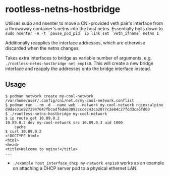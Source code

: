 rootless-netns-hostbridge
===

Utilises sudo and nsenter to move a CNI-provided veth pair's interface from a
throwaway container's netns into the host netns. Essentially boils down to
``sudo nsenter -n -t `pause_pod_pid` ip link set `veth_ifname` netns 1``

Additionally reapplies the interface addresses, which are otherwise discarded
when the netns changes.

Takes extra interfaces to bridge as variable number of arguments, e.g.
`./rootless-netns-hostbridge net enp1s0`. This will create a new bridge
interface and reapply the addresses onto the bridge interface instead.


Usage
---

```
$ podman network create my-cool-network
/var/home/user/.config/cni/net.d/my-cool-network.conflist
$ podman run --rm -d --name web --network my-cool-network nginx:alpine
d9dae31e9272947647fbcadf6de83892cccec43ca2877c3e84c27fdd3ca6fd60
$ ./rootless-netns-hostbridge my-cool-network
$ ip route get 10.89.0.2
10.89.0.2 dev my-cool-network src 10.89.0.3 uid 1000
    cache
$ curl 10.89.0.2
<!DOCTYPE html>
<html>
<head>
<title>Welcome to nginx!</title>
...
```

* `./example host_interface_dhcp my-network enp1s0` works as an example on
  attaching a DHCP server pod to a physical ethernet LAN.
